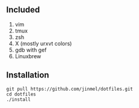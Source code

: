 ## Included

1. vim
2. tmux
3. zsh
4. X (mostly urxvt colors)
5. gdb with gef
6. Linuxbrew

## Installation

```shell
git pull https://github.com/jinmel/dotfiles.git
cd dotfiles
./install
```
